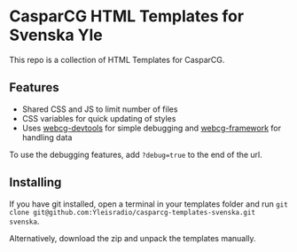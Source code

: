 # CasparCG HTML Templates for Svenska Yle

This repo is a collection of HTML Templates for CasparCG.

## Features
- Shared CSS and JS to limit number of files
- CSS variables for quick updating of styles
- Uses [webcg-devtools](https://github.com/indr/webcg-devtools) for simple debugging and [webcg-framework](https://github.com/indr/webcg-framework) for handling data

To use the debugging features, add `?debug=true` to the end of the url.

## Installing

If you have git installed, open a terminal in your templates folder and run `git clone git@github.com:Yleisradio/casparcg-templates-svenska.git svenska`.

Alternatively, download the zip and unpack the templates manually.
